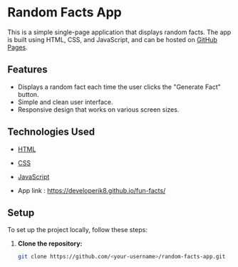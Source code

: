 # Random Facts App

This is a simple single-page application that displays random facts. The app is built using HTML, CSS, and JavaScript, and can be hosted on [GitHub Pages](https://pages.github.com/).

## Features

- Displays a random fact each time the user clicks the "Generate Fact" button.
- Simple and clean user interface.
- Responsive design that works on various screen sizes.

## Technologies Used

- [HTML](https://developer.mozilla.org/en-US/docs/Web/HTML)
- [CSS](https://developer.mozilla.org/en-US/docs/Web/CSS)
- [JavaScript](https://developer.mozilla.org/en-US/docs/Web/JavaScript)

- App link : https://developerik8.github.io/fun-facts/

## Setup

To set up the project locally, follow these steps:

1. **Clone the repository:**

   ```bash
   git clone https://github.com/<your-username>/random-facts-app.git

